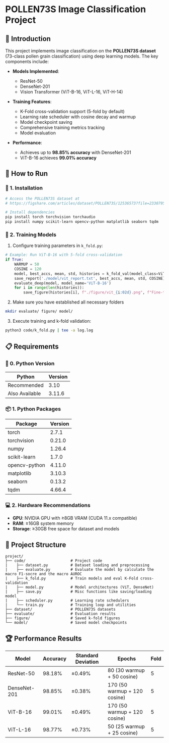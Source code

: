 # POLLEN73S Image Classification Project

## 📝 Introduction

This project implements image classification on the **POLLEN73S dataset** (73-class pollen grain classification) using deep learning models. The key components include:

- **Models Implemented**:
  - ResNet-50
  - DenseNet-201
  - Vision Transformer (ViT-B-16, ViT-L-16, ViT-H-14)
  
- **Training Features**:
  - K-Fold cross-validation support (5-fold by default)
  - Learning rate scheduler with cosine decay and warmup
  - Model checkpoint saving
  - Comprehensive training metrics tracking
  - Model evaluation

- **Performance**:
  - Achieves up to **98.85% accuracy** with DenseNet-201
  - ViT-B-16 achieves **99.01% accuracy**

## 🚀 How to Run

### 🔧 1. Installation
```bash
# Access the POLLEN73S dataset at
# https://figshare.com/articles/dataset/POLLEN73S/12536573?file=23307950

# Install dependencies
pip install torch torchvision torchaudio
pip install numpy scikit-learn opencv-python matplotlib seaborn tqdm
```

### 🤖 2. Training Models
1. Configure training parameters in `k_fold.py`:
```python
# Example: Run ViT-B-16 with 5-fold cross-validation
if True:
    WARMUP = 50
    COSINE = 120
    model, best_accs, mean, std, histories = k_fold_val(model_class=ViTForPollenClassification, warmup_steps=WARMUP, cosine_steps=COSINE, save_model=True, prefix='vitb')
    save_report('./model/vit_report.txt', best_accs, mean, std, COSINE)
    evaluate_deep(model, model_name='ViT-B-16')
    for i in range(len(histories)):
        save_figure(histories[i], f"./figure/vit_{i:02d}.png", f"Fine-tuning on ViT-B-16 Model - Fold {i} Epoch {COSINE}")
```

2. Make sure you have established all necessary folders
```bash
mkdir evaluate/ figure/ model/
```

3. Execute training and k-fold validation:
```bash
python3 code/k_fold.py | tee -a log.log
```

## 📋 Requirements
### 🐍 0. Python Version
| Python | Version |
|---------|---------|
| Recommended | 3.10 |
| Also Available | 3.11.6 |

### 📦 1. Python Packages
| Package | Version |
|---------|---------|
| torch | 2.7.1 |
| torchvision | 0.21.0 |
| numpy | 1.26.4 |
| scikit-learn | 1.7.0 |
| opencv-python | 4.11.0 |
| matplotlib | 3.10.3 |
| seaborn | 0.13.2 |
| tqdm | 4.66.4 |

### 💻 2. Hardware Recommendations
- **GPU**: NVIDIA GPU with ≥8GB VRAM (CUDA 11.x compatible)
- **RAM**: ≥16GB system memory
- **Storage**: ≥30GB free space for dataset and models

## 📂 Project Structure
```
project/
├── code/                    # Project code
|    ├── dataset.py          # Dataset loading and preprocessing
|    ├── evaluate.py         # Evaluate the model by calculate the macro F1-socre and the macro AUROC
|    ├── k_fold.py           # Train models and eval K-Fold cross-validation
|    ├── model.py            # Model architectures (ViT, DenseNet)
|    ├── save.py             # Misc functions like saving/loading model
|    ├── scheduler.py        # Learning rate schedulers
|    └── train.py            # Training loop and utilities
├── dataset/                 # POLLEN73S datasets
├── evaluate/                # Evaluation results
├── figure/                  # Saved k-fold figures
└── model/                   # Saved model checkpoints
```

## 🏆 Performance Results
| Model | Accuracy | Standard Deviation | Epochs | Fold |
|-------|----------|---------------------|--------|-----|
| ResNet-50 | 98.18% | ±0.49% | 80 (30 warmup + 50 cosine) | 5 |
| DenseNet-201 | 98.85% | ±0.38% | 170 (50 warmup + 120 cosine) | 5 |
| ViT-B-16 | 99.01% | ±0.49% | 170 (50 warmup + 120 cosine) | 5 |
| ViT-L-16 | 98.77% | ±0.73% | 50 (25 warmup + 25 cosine) | 5 |